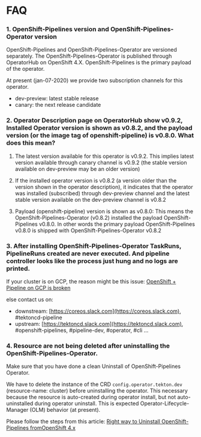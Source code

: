 # FAQ

### 1. OpenShift-Pipelines version and OpenShift-Pipelines-Operator version

OpenShift-Pipelines and OpenShift-Pipelines-Operator are versioned
separately. The OpenShift-Pipelines-Operator is published through OperatorHub on OpenShift 4.X.
OpenShift-Pipelines is the primary payload of the operator.

At present (jan-07-2020) we provide two subscription channels for this operator.

- dev-preview: latest stable release
- canary: the next release candidate

### 2. Operator Description page on OperatorHub show v0.9.2, Installed Operator version is shown as v0.8.2, and the payload version (or the image tag of openshift-pipeline) is v0.8.0. What does this mean?

1. The latest version available for this operator is v0.9.2. This 
implies latest version available through canary channel is v0.9.2
 (the stable version available on dev-preview may be an older version)

1. If the installed operator version is v0.8.2 (a version older than the
version shown in the operator description), it indicates that the operator 
was installed (subscribed) through dev-preview channel and the latest stable 
version available on the dev-preview channel is v0.8.2

1. Payload (openshift-pipeline) version is shown as v0.8.0: This means the 
OpenShift-Pipelines-Operator (v0.8.2) installed the payload OpenShift-Pipelines v0.8.0.
In other words the primary payload OpenShift-Pipelines v0.8.0 is shipped with 
OpenShift-Pipelines-Operator v0.8.2

### 3. After installing OpenShift-Pipelines-Operator TaskRuns, PipelineRuns created are never executed. And pipeline controller looks like the process just hung and no logs are printed.

If your cluster is on GCP, the reason might be this issue: [OpenShift + Pipeline on GCP is broken](https://github.com/tektoncd/pipeline/issues/1742)

else contact us on: 
- downstream: [https://coreos.slack.com](https://coreos.slack.com), #tektoncd-pipeline
- upstream: [https://tektoncd.slack.com](https://tektoncd.slack.com), #openshift-pipelines, #pipeline-dev, #operator, #cli ...

### 4. Resource are not being deleted after uninstalling the OpenShift-Pipelines-Operator.

Make sure that you have done a clean Uninstall of OpenShift-Pipelines Operator.

We have to delete the instance of the CRD `config.operator.tekton.dev` (resource-name: cluster) before
uninstalling the operator. This necessary because the resource is auto-created during operator install,
but not auto-uninstalled during operator uninstall. This is expected Operator-Lifecycle-Manager (OLM) behavior (at present).

Please follow the steps from this article: [Right way to Uninstall OpenShift-Pipelines fromOpenShift 4.x](https://medium.com/@nikhilthomas1/right-way-to-uninstall-openshift-pipelines-fromopenshift-4-x-fb2a7b7c492c)
